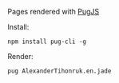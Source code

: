 Pages rendered with [PugJS](https://github.com/pugjs/pug-cli)

Install:

```
npm install pug-cli -g
```

Render:

```
pug AlexanderTihonruk.en.jade
```

